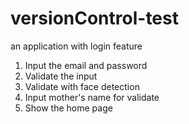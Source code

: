 # versionControl-test
an application with login feature

1. Input the email and password
2. Validate the input
3. Validate with face detection
4. Input mother's name for validate 
5. Show the home page
